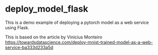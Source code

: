 # deploy_model_flask
This is a demo example of deploying a pytorch model as a web service using Flask.

This is based on the article by Vinicius Monteiro
https://towardsdatascience.com/deploy-mnist-trained-model-as-a-web-service-ba333d233a5d
